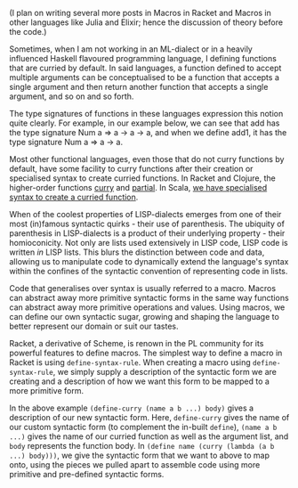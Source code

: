 (I plan on writing several more posts in Macros in Racket and Macros in other languages like Julia and Elixir; hence the discussion of theory before the code.)

Sometimes, when I am not working in an ML-dialect or in a heavily influenced Haskell flavoured programming language, I defining functions that are curried by default. In said languages, a function defined to accept multiple arguments can be conceptualised to be a function that accepts a single argument and then return another function that accepts a single argument, and so on and so forth. 

The type signatures of functions in these languages expression this notion quite clearly. For example, in our example below, we can see that add has the type signature  Num a => a -> a -> a, and when we define add1, it has the type signature Num a => a -> a.

<script src="https://gist.github.com/InzamamRahaman/c166ba8c8252f5f52025.js"></script>

Most other functional languages, even those that do not curry functions by default, have some facility to curry functions after their creation or specialised syntax to create curried functions. In Racket and Clojure, the higher-order functions [curry](http://docs.racket-lang.org/reference/procedures.html#%28def._%28%28lib._racket%2Ffunction..rkt%29._curry%29%29) and [partial](https://clojuredocs.org/clojure.core/partial). In Scala, [we have specialised syntax to create a curried function](http://docs.scala-lang.org/tutorials/tour/currying.html). 

When of the coolest properties of LISP-dialects emerges from one of their most (in)famous syntactic quirks - their use of parenthesis. The ubiquity of parenthesis in LISP-dialects is a product of their underlying property - their homioconicity. Not only are lists used extensively in LISP code, LISP code is written *in* LISP lists. This blurs the distinction between code and data, allowing us to manipulate code to dynamically extend the language's syntax within the confines of the syntactic convention of representing code in lists. 

Code that generalises over syntax is usually referred to a macro. Macros can abstract away more primitive syntactic forms in the same way functions can abstract away more primitive operations and values. Using macros, we can define our own syntactic sugar, growing and shaping the language to better represent our domain or suit our tastes.

Racket, a derivative of Scheme, is renown in the PL community for its powerful features to define macros. The simplest way to define a macro in Racket is using  `define-syntax-rule`. When creating a macro using `define-syntax-rule`, we simply supply a description of the syntactic form we are creating and a description of how we want this form to be mapped to a more primitive form. 

<script src="https://gist.github.com/InzamamRahaman/c46690c643e1de23d791.js"></script>

In the above example `(define-curry (name a b ...) body)` gives a description of our new syntactic form. Here, `define-curry` gives the name of our custom syntactic form (to complement the in-built `define`), `(name a b ...)` gives the name of our curried function as well as the argument list, and `body` represents the function body. In `(define name (curry (lambda (a b ...) body)))`, we give the syntactic form that we want to above to map onto, using the pieces we pulled apart to assemble code using more primitive and pre-defined syntactic forms.




